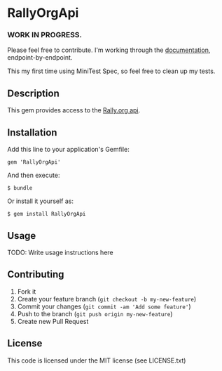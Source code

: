 # RallyOrgApi

### WORK IN PROGRESS.

Please feel free to contribute. I'm working through the [documentation](https://rally.org/corp/dev), endpoint-by-endpoint.

This my first time using MiniTest Spec, so feel free to clean up my tests.

## Description

This gem provides access to the [Rally.org api](https://rally.org/corp/dev).

## Installation

Add this line to your application's Gemfile:

    gem 'RallyOrgApi'

And then execute:

    $ bundle

Or install it yourself as:

    $ gem install RallyOrgApi

## Usage

TODO: Write usage instructions here

## Contributing

1. Fork it
2. Create your feature branch (`git checkout -b my-new-feature`)
3. Commit your changes (`git commit -am 'Add some feature'`)
4. Push to the branch (`git push origin my-new-feature`)
5. Create new Pull Request

## License

This code is licensed under the MIT license (see LICENSE.txt)

